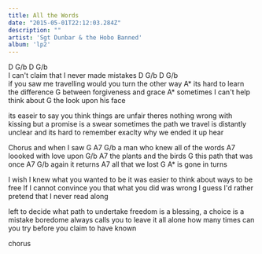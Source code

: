 ```yaml
---
title: All the Words
date: "2015-05-01T22:12:03.284Z"
description: ""
artist: 'Sgt Dunbar & the Hobo Banned'
album: 'lp2'
---
```


D       G/b        D       G/b   
I can't claim that I never made mistakes
D              G/b                 D       G/b   
if you saw me travelling would you turn the other way
A* 
its hard to learn the difference 
G
between forgiveness and grace
A* 
sometimes I can't help think about
G
the look upon his face

its easeir to say you think things are unfair
theres nothing wrong with kissing but a promise is a swear
sometimes the path we travel is
distantly unclear
and its hard to remember exaclty why
we ended it up hear


Chorus
and when I saw
G               A7        G/b
a man who knew all of the words
             A7
loooked with love upon
    G/b            A7
the plants and the birds
     G
this path that was once
A7       G/b
again it returns
            A7
all that we lost
   G       A*
is gone in turns


I wish I knew what you wanted to be
it was easier to think about ways to be free
If I cannot convince you 
that what you did was wrong
I guess I'd rather pretend
that I never read along

left to decide what path to undertake
freedom is a blessing, a choice is a mistake
boredome always calls you
to leave it all alone
how many times can you try
before you claim to have known


chorus
